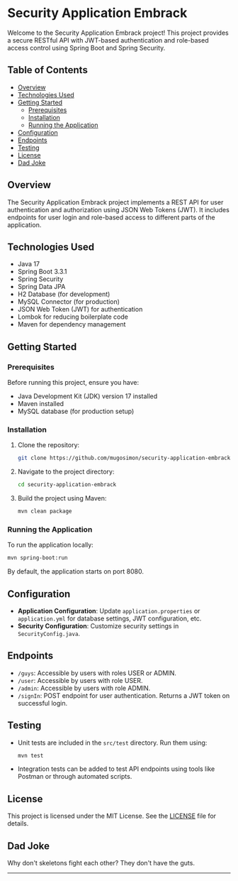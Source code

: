 # Security Application Embrack

Welcome to the Security Application Embrack project! This project provides a secure RESTful API with JWT-based authentication and role-based access control using Spring Boot and Spring Security.

## Table of Contents

- [Overview](#overview)
- [Technologies Used](#technologies-used)
- [Getting Started](#getting-started)
    - [Prerequisites](#prerequisites)
    - [Installation](#installation)
    - [Running the Application](#running-the-application)
- [Configuration](#configuration)
- [Endpoints](#endpoints)
- [Testing](#testing)
- [License](#license)
- [Dad Joke](#dad-joke)

## Overview

The Security Application Embrack project implements a REST API for user authentication and authorization using JSON Web Tokens (JWT). It includes endpoints for user login and role-based access to different parts of the application.

## Technologies Used

- Java 17
- Spring Boot 3.3.1
- Spring Security
- Spring Data JPA
- H2 Database (for development)
- MySQL Connector (for production)
- JSON Web Token (JWT) for authentication
- Lombok for reducing boilerplate code
- Maven for dependency management

## Getting Started

### Prerequisites

Before running this project, ensure you have:

- Java Development Kit (JDK) version 17 installed
- Maven installed
- MySQL database (for production setup)

### Installation

1. Clone the repository:

   ```bash
   git clone https://github.com/mugosimon/security-application-embrack.git
   ```

2. Navigate to the project directory:

   ```bash
   cd security-application-embrack
   ```

3. Build the project using Maven:

   ```bash
   mvn clean package
   ```

### Running the Application

To run the application locally:

```bash
mvn spring-boot:run
```

By default, the application starts on port 8080.

## Configuration

- **Application Configuration**: Update `application.properties` or `application.yml` for database settings, JWT configuration, etc.
- **Security Configuration**: Customize security settings in `SecurityConfig.java`.

## Endpoints

- `/guys`: Accessible by users with roles USER or ADMIN.
- `/user`: Accessible by users with role USER.
- `/admin`: Accessible by users with role ADMIN.
- `/signIn`: POST endpoint for user authentication. Returns a JWT token on successful login.

## Testing

- Unit tests are included in the `src/test` directory. Run them using:

  ```bash
  mvn test
  ```

- Integration tests can be added to test API endpoints using tools like Postman or through automated scripts.

## License

This project is licensed under the MIT License. See the [LICENSE](./LICENSE) file for details.

## Dad Joke

Why don't skeletons fight each other? They don't have the guts.

---